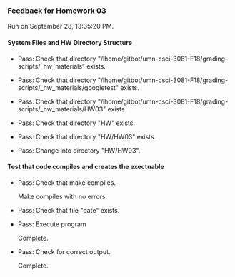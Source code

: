 ### Feedback for Homework 03

Run on September 28, 13:35:20 PM.


#### System Files and HW Directory Structure

+ Pass: Check that directory "/lhome/gitbot/umn-csci-3081-F18/grading-scripts/_hw_materials" exists.

+ Pass: Check that directory "/lhome/gitbot/umn-csci-3081-F18/grading-scripts/_hw_materials/googletest" exists.

+ Pass: Check that directory "/lhome/gitbot/umn-csci-3081-F18/grading-scripts/_hw_materials/HW03" exists.

+ Pass: Check that directory "HW" exists.

+ Pass: Check that directory "HW/HW03" exists.

+ Pass: Change into directory "HW/HW03".


#### Test that code compiles and creates the exectuable

+ Pass: Check that make compiles.

    Make compiles with no errors.



+ Pass: Check that file "date" exists.

+ Pass: Execute program

    Complete.



+ Pass: Check for correct output.

    Complete.



